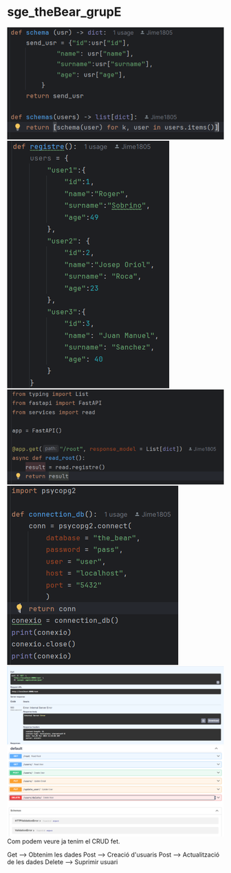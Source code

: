 # sge_theBear_grupE

![img_1.png](img_1.png)
![img_2.png](img_2.png)
![img_3.png](img_3.png)
![img_4.png](img_4.png)
![img.png](img.png)
![img_5.png](img_5.png)
Com podem veure ja tenim el CRUD fet.

Get --> Obtenim les dades
Post --> Creació d'usuaris
Post --> Actualització de les dades
Delete --> Suprimir usuari

